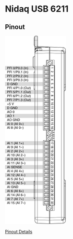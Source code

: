 # Nidaq USB 6211

## Pinout

<img src='https://github.com/neurologic/Neurophysiology-Lab/blob/main/images/NiUSB6211-pinout.png?raw=True'>

<a href="https://www.ni.com/documentation/en/multifunction-io-device/latest/usb-6211/pinout/#" target="_blank" rel="noopener noreferrer">Pinout Details</a>



